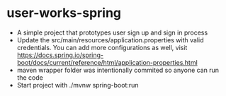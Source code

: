 # user-works-spring
* A simple project that prototypes user sign up and sign in process
* Update the src/main/resources/application.properties with valid credentials. You can add more configurations as well, visit https://docs.spring.io/spring-boot/docs/current/reference/html/application-properties.html
* maven wrapper folder was intentionally commited so anyone can run the code
* Start project with ./mvnw spring-boot:run
